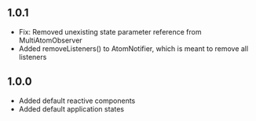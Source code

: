 ## 1.0.1
- Fix: Removed unexisting state parameter reference from MultiAtomObserver
- Added removeListeners() to AtomNotifier, which is meant to remove all listeners

## 1.0.0
- Added default reactive components
- Added default application states